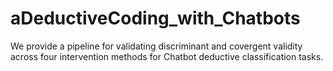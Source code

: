 # aDeductiveCoding_with_Chatbots
We provide a pipeline for validating discriminant and covergent validity across four intervention methods for Chatbot deductive classification tasks.
